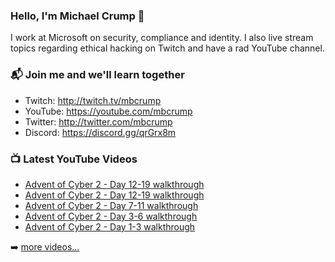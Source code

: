 ### Hello, I'm Michael Crump 👋

I work at Microsoft on security, compliance and identity. I also live stream topics regarding ethical hacking on Twitch and have a rad YouTube channel. 

### 📬 Join me and we'll learn together

- Twitch: http://twitch.tv/mbcrump
- YouTube: https://youtube.com/mbcrump
- Twitter: http://twitter.com/mbcrump
- Discord: https://discord.gg/qrGrx8m

### 📺 Latest YouTube Videos

<!-- YOUTUBE:START -->
- [Advent of Cyber 2 - Day 12-19 walkthrough](https://www.youtube.com/watch?v=Nd0MBguZ6Z4)
- [Advent of Cyber 2 - Day 12-19 walkthrough](https://www.youtube.com/watch?v=MEUYAnAjrUY)
- [Advent of Cyber 2 - Day 7-11 walkthrough](https://www.youtube.com/watch?v=2Hb0L0Pyoks)
- [Advent of Cyber 2 - Day 3-6 walkthrough](https://www.youtube.com/watch?v=PCbl_Lz6XSg)
- [Advent of Cyber 2 - Day 1-3 walkthrough](https://www.youtube.com/watch?v=pI3zo_fZ05s)
<!-- YOUTUBE:END -->

➡️ [more videos...](https://youtube.com/mbcrump)

